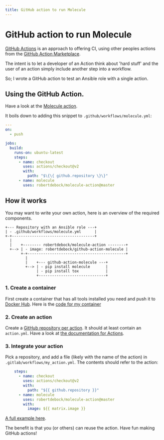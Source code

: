 ```yaml
---
title: GitHub action to run Molecule
---
```


# GitHub action to run Molecule

[GitHub Actions](https://github.com/features/actions) is an approach to offering CI, using other peoples actions from the [GitHub Action Marketplace](https://github.com/marketplace?type=actions).

The intent is to let a developer of an Action think about 'hard stuff' and the user of an action simply include another step into a workflow.

So; I wrote a GitHub action to test an Ansible role with a single action.

## Using the GitHub Action.

Have a look at the [Molecule action](https://github.com/marketplace/actions/molecule-action).

It boils down to adding this snippet to `.github/workflows/molecule.yml`:

```yaml
---
on:
  - push

jobs:
  build:
    runs-on: ubuntu-latest
    steps:
      - name: checkout
        uses: actions/checkout@v2
        with:
          path: "$\{\{ github.repository \}\}"
      - name: molecule
        uses: robertdebock/molecule-action@master
```

## How it works

You may want to write your own action, here is an overview of the required components.

```
+--- Repository with an Ansible role ---+
| - .github/workflows/molecule.yml      |
+-+-------------------------------------+
  |
  |    +-------- robertdebock/molecule-action --------+
  +--> | - image: robertdebock/github-action-molecule |
       +-+--------------------------------------------+
         |
         |    +--- github-action-molecule ---+
         +--> | - pip install molecule       |
              | - pip install tox            |
              +------------------------------+
```

### 1. Create a container

First create a container that has all tools installed you need and push it to [Docker Hub](https://hub.docker.com/repository/docker/robertdebock/github-action-molecule/). Here is the [code for my container](https://github.com/robertdebock/docker-github-action-molecule)

### 2. Create an action

Create a [GitHub repository per action](https://github.com/robertdebock/molecule-action). It should at least contain an `action.yml`. Have a look at [the documentation for Actions](https://help.github.com/en/actions/automating-your-workflow-with-github-actions/building-actions).

### 3. Integrate your action

Pick a repository, and add a file (likely with the name of the action) in `.gitlab/workflows/my_action.yml`. The contents should refer to the action:

```yaml
    steps:
      - name: checkout
        uses: actions/checkout@v2
        with:
          path: "${{ github.repository }}"
      - name: molecule
        uses: robertdebock/molecule-action@master
        with:
          image: ${{ matrix.image }}
```

[A full example here](https://github.com/robertdebock/ansible-role-squid/blob/master/.github/workflows/molecule.yml).

The benefit is that you (or others) can reuse the action. Have fun making GitHub actions!
